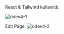 React & Tailwind kullanıldı.

![ödev4-1](https://user-images.githubusercontent.com/77745630/192643484-0d387660-2aeb-41df-a868-fc81901d94e7.png)

Edit Page:
![ödev4-2](https://user-images.githubusercontent.com/77745630/192643498-17aeab74-78ae-4228-bb0e-54a46c9ad521.png)
